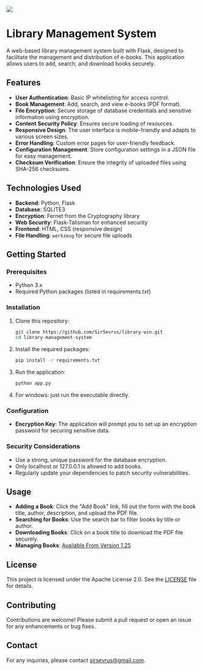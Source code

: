 ![](https://raw.githubusercontent.com/SirSevrus/library-win/refs/heads/main/static/favicon.ico)
# Library Management System

A web-based library management system built with Flask, designed to facilitate the management and distribution of e-books. This application allows users to add, search, and download books securely.

## Features

- **User Authentication**: Basic IP whitelisting for access control.
- **Book Management**: Add, search, and view e-books (PDF format).
- **File Encryption**: Secure storage of database credentials and sensitive information using encryption.
- **Content Security Policy**: Ensures secure loading of resources.
- **Responsive Design**: The user interface is mobile-friendly and adapts to various screen sizes.
- **Error Handling**: Custom error pages for user-friendly feedback.
- **Configuration Management**: Store configuration settings in a JSON file for easy management.
- **Checksum Verification**: Ensure the integrity of uploaded files using SHA-256 checksums.

## Technologies Used

- **Backend**: Python, Flask
- **Database**: SQLITE3
- **Encryption**: Fernet from the Cryptography library
- **Web Security**: Flask-Talisman for enhanced security
- **Frontend**: HTML, CSS (responsive design)
- **File Handling**: `werkzeug` for secure file uploads

## Getting Started

### Prerequisites

- Python 3.x
- Required Python packages (listed in requirements.txt)

### Installation

1. Clone this repository:

   ```bash
   git clone https://github.com/SirSevrus/library-win.git
   cd library-management-system
   ```

2. Install the required packages:

   ```bash
   pip install -r requirements.txt
   ```
   
3. Run the application:

   ```bash
   python app.py
   ```
4. For windows:
   just run the executable directly.

### Configuration
- **Encryption Key**: The application will prompt you to set up an encryption password for securing sensitive data.

### Security Considerations

- Use a strong, unique password for the database encryption.
- Only localhost or 127.0.0.1 is allowed to add books.
- Regularly update your dependencies to patch security vulnerabilities.

## Usage

- **Adding a Book**: Click the "Add Book" link, fill out the form with the book title, author, description, and upload the PDF file.
- **Searching for Books**: Use the search bar to filter books by title or author.
- **Downloading Books**: Click on a book title to download the PDF file securely.
- **Managing Books**: [Available From Version 1.25](https://github.com/SirSevrus/library-win/releases/tag/%231.25)

## License

This project is licensed under the Apache License 2.0. See the [LICENSE](LICENSE) file for details.

## Contributing

Contributions are welcome! Please submit a pull request or open an issue for any enhancements or bug fixes.

## Contact

For any inquiries, please contact sirsevrus@gmail.com.
